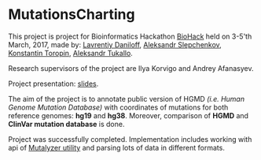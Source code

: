 # MutationsCharting

This project is project for Bioinformatics Hackathon [BioHack](http://biohack.ru/) held on 3-5'th March, 2017, made by: [Lavrentiy Daniloff](https://github.com/lavrentiy-danilov), [Aleksandr Slepchenkov](https://github.com/AleksandrSl), [Konstantin Toropin](https://github.com/ImpyAngel), [Aleksandr Tukallo](https://github.com/SubutaiBogatur).

Research supervisors of the project are Ilya Korvigo and Andrey Afanasyev.

Project presentation: [slides](https://docs.google.com/presentation/d/1FxORNxJU0EbufuOdkMTpcriH4B4VsczpbTndSAAC7hU/edit#slide=id.p).

The aim of the project is to annotate public version of HGMD *(i.e. Human Genome Mutation Database)* with coordinates of mutations for both reference genomes: **hg19** and **hg38**. Moreover, comparison of **HGMD** and **ClinVar mutation database** is done.

Project was successfully completed. Implementation includes working with api of [Mutalyzer utility](https://www.mutalyzer.nl/) and parsing lots of data in different formats.

